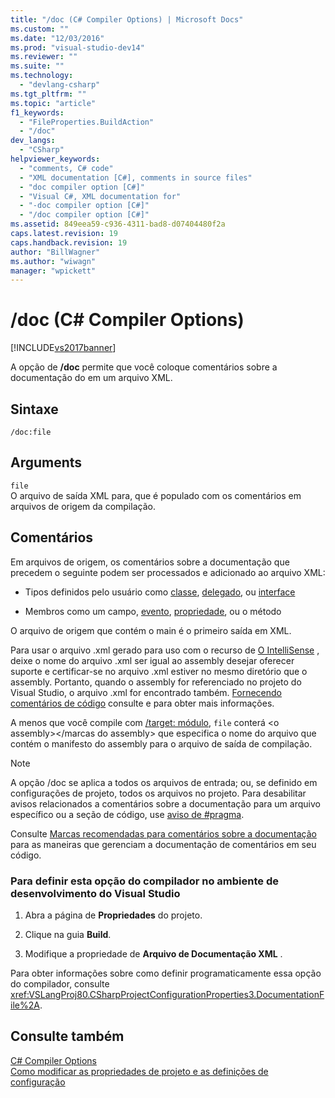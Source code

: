 ```yaml
---
title: "/doc (C# Compiler Options) | Microsoft Docs"
ms.custom: ""
ms.date: "12/03/2016"
ms.prod: "visual-studio-dev14"
ms.reviewer: ""
ms.suite: ""
ms.technology: 
  - "devlang-csharp"
ms.tgt_pltfrm: ""
ms.topic: "article"
f1_keywords: 
  - "FileProperties.BuildAction"
  - "/doc"
dev_langs: 
  - "CSharp"
helpviewer_keywords: 
  - "comments, C# code"
  - "XML documentation [C#], comments in source files"
  - "doc compiler option [C#]"
  - "Visual C#, XML documentation for"
  - "-doc compiler option [C#]"
  - "/doc compiler option [C#]"
ms.assetid: 849eea59-c936-4311-bad8-d07404480f2a
caps.latest.revision: 19
caps.handback.revision: 19
author: "BillWagner"
ms.author: "wiwagn"
manager: "wpickett"
---
```

# /doc (C# Compiler Options)
[!INCLUDE[vs2017banner](../../../csharp/includes/vs2017banner.md)]

A opção de **\/doc** permite que você coloque comentários sobre a documentação do em um arquivo XML.  
  
## Sintaxe  
  
```  
/doc:file  
```  
  
## Arguments  
 `file`  
 O arquivo de saída XML para, que é populado com os comentários em arquivos de origem da compilação.  
  
## Comentários  
 Em arquivos de origem, os comentários sobre a documentação que precedem o seguinte podem ser processados e adicionado ao arquivo XML:  
  
-   Tipos definidos pelo usuário como [classe](../../../csharp/language-reference/keywords/class.md), [delegado](../../../csharp/language-reference/keywords/delegate.md), ou [interface](../../../csharp/language-reference/keywords/interface.md)  
  
-   Membros como um campo, [evento](../../../csharp/language-reference/keywords/event.md), [propriedade](../../../csharp/programming-guide/classes-and-structs/using-properties.md), ou o método  
  
 O arquivo de origem que contém o main é o primeiro saída em XML.  
  
 Para usar o arquivo .xml gerado para uso com o recurso de [O IntelliSense](/visual-studio/ide/using-intellisense) , deixe o nome do arquivo .xml ser igual ao assembly desejar oferecer suporte e certificar\-se no arquivo .xml estiver no mesmo diretório que o assembly.  Portanto, quando o assembly for referenciado no projeto do Visual Studio, o arquivo .xml for encontrado também.  [Fornecendo comentários de código](/visual-studio/ide/supplying-xml-code-comments) consulte e para obter mais informações.  
  
 A menos que você compile com [\/target: módulo](../../../csharp/language-reference/compiler-options/target-module-compiler-option.md), `file` conterá \<o assembly\>\<\/marcas do assembly\> que especifica o nome do arquivo que contém o manifesto do assembly para o arquivo de saída de compilação.  
  
> [!NOTE]
>  A opção \/doc se aplica a todos os arquivos de entrada; ou, se definido em configurações de projeto, todos os arquivos no projeto.  Para desabilitar avisos relacionados a comentários sobre a documentação para um arquivo específico ou a seção de código, use [aviso de \#pragma](../../../csharp/language-reference/preprocessor-directives/preprocessor-pragma-warning.md).  
  
 Consulte [Marcas recomendadas para comentários sobre a documentação](../../../csharp/programming-guide/xmldoc/recommended-tags-for-documentation-comments.md) para as maneiras que gerenciam a documentação de comentários em seu código.  
  
### Para definir esta opção do compilador no ambiente de desenvolvimento do Visual Studio  
  
1.  Abra a página de **Propriedades** do projeto.  
  
2.  Clique na guia **Build**.  
  
3.  Modifique a propriedade de **Arquivo de Documentação XML** .  
  
 Para obter informações sobre como definir programaticamente essa opção do compilador, consulte <xref:VSLangProj80.CSharpProjectConfigurationProperties3.DocumentationFile%2A>.  
  
## Consulte também  
 [C\# Compiler Options](../../../csharp/language-reference/compiler-options/index.md)   
 [Como modificar as propriedades de projeto e as definições de configuração](http://msdn.microsoft.com/pt-br/e7184bc5-2f2b-4b4f-aa9a-3ecfcbc48b67)